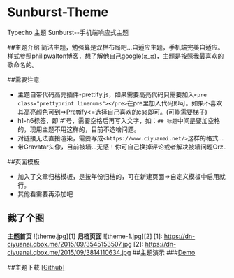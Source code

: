# Sunburst-Theme
Typecho 主题 Sunburst--手机端响应式主题

##主题介绍
简洁主题，勉强算是双栏布局吧...自适应主题，手机端完美自适应。样式参照philipwalton博客，想了解他自己google(ಥ_ಥ)，主题是按照我最喜欢的歌命名的。

##需要注意
* 主题自带代码高亮插件-prettify.js，如果需要高亮代码只需要加入`<pre class="prettyprint linenums"></pre>`在pre里加入代码即可。如果不喜欢其高亮颜色可到=><a href="http://demo.stanleyhlng.com/prettify-js/?id=tomorrow-night-blue" target="_blank">Prettify</a><=选择自己喜欢的css即可。(可能需要梯子)
* h1-h6标签，即'#'号，需要空格后再写入文字，如：`## 标题`中间是要加空格的，现用主题不用这样的，目前不造啥问题。
* 对链接无法直接渲染，需要写成`<https://www.ciyuanai.net/>`这样的格式...
* 带Gravatar头像，目前被墙...无感！你可自己换掉评论或者解决被墙问题Orz..
 
##页面模板
* 加入了文章归档模板，是按年份归档的，可在新建页面=>自定义模板中启用就行。
* 其他看需要再添加吧


## 截了个图
**主题首页**
![theme.jpg][1]
**归档页面**
![theme-1.jpg][2]
[1]: https://dn-ciyuanai.qbox.me/2015/09/3545153507.jpg
[2]: https://dn-ciyuanai.qbox.me/2015/09/3814110634.jpg
##主题演示
###[Demo](https://ciyuanai.net/?theme=Sunburst)

##主题下载
<a href="https://github.com/melifes/Sunburst/archive/master.zip" target="_blank">[Github]</a>
